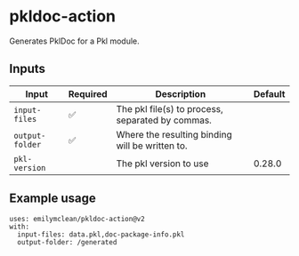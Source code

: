 # pkldoc-action

Generates PklDoc for a Pkl module.

## Inputs

| Input              	| Required 	| Description                                                                                                       	| Default  	|
|--------------------	|----------	|-------------------------------------------------------------------------------------------------------------------	|----------	|
| `input-files`       | ✅         | The pkl file(s) to process, separated by commas.                                                                    |           |
| `output-folder` 	  | ✅       	| Where the resulting binding will be written to.                                                        	            |    	      |
| `pkl-version`      	|          	| The pkl version to use       	                                                                                      | 0.28.0    |

## Example usage
```
uses: emilymclean/pkldoc-action@v2
with:
  input-files: data.pkl,doc-package-info.pkl
  output-folder: /generated
```
